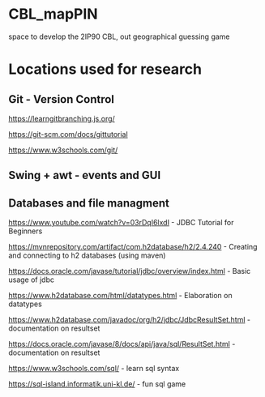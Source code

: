 # CBL_mapPIN
space to develop the 2IP90 CBL, out geographical guessing game 

# Locations used for research 

## Git - Version Control

https://learngitbranching.js.org/

https://git-scm.com/docs/gittutorial

https://www.w3schools.com/git/

## Swing + awt - events and GUI


## Databases and file managment

https://www.youtube.com/watch?v=03rDqI6lxdI - JDBC Tutorial for Beginners

https://mvnrepository.com/artifact/com.h2database/h2/2.4.240 - Creating and connecting to h2 databases (using maven)

https://docs.oracle.com/javase/tutorial/jdbc/overview/index.html - Basic usage of jdbc 

https://www.h2database.com/html/datatypes.html - Elaboration on datatypes 

https://www.h2database.com/javadoc/org/h2/jdbc/JdbcResultSet.html - documentation on resultset

https://docs.oracle.com/javase/8/docs/api/java/sql/ResultSet.html - documentation on resultset

https://www.w3schools.com/sql/ - learn sql syntax

https://sql-island.informatik.uni-kl.de/ - fun sql game
